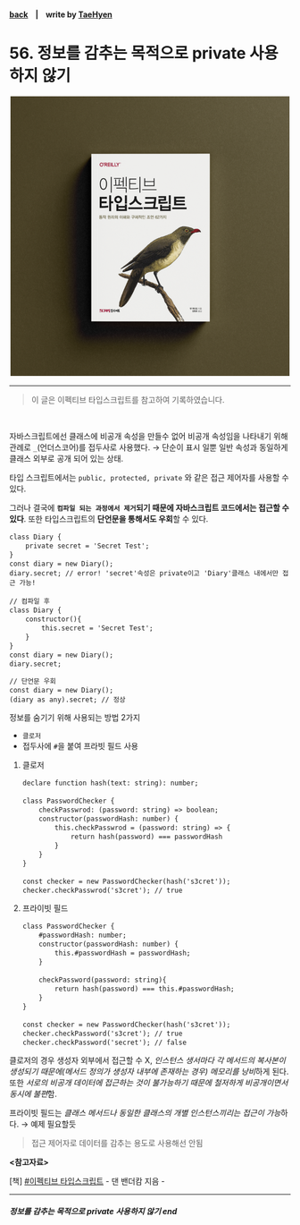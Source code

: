 #### [back](../../README.md) &nbsp;&nbsp; | &nbsp;&nbsp; write by [TaeHyen][taeHyen]

# 56. 정보를 감추는 목적으로 private 사용하지 않기

<p align="center" style="width:500px; margin: 0 auto">
    <img src="../../image/main.png">
</p>

---

> 이 글은 이펙티브 타입스크립트를 참고하여 기록하였습니다.
<br>

자바스크립트에선 클래스에 비공개 속성을 만들수 없어 비공개 속성임을 나타내기 위해 관례로 `_`(언더스코어)를 접두사로 사용했다. → 단순이 표시 일뿐 일반 속성과 동일하게 클래스 외부로 공개 되어 있는 상태.

타입 스크립트에서는 `public, protected, private` 와 같은 접근 제어자를 사용할 수 있다.

그러나 결국에 **`컴파일 되는 과정에서 제거`되기 때문에 자바스크립트 코드에서는 접근할 수 있다**. 또한 타입스크립트의 **단언문을 통해서도 우회**할 수 있다.

```tsx
class Diary {
	private secret = 'Secret Test';
}
const diary = new Diary();
diary.secret; // error! 'secret'속성은 private이고 'Diary'클래스 내에서만 접근 가능!

// 컴파일 후
class Diary {
	constructor(){
		this.secret = 'Secret Test';
	}
}
const diary = new Diary();
diary.secret;
```

```tsx
// 단언문 우회
const diary = new Diary();
(diary as any).secret; // 정상
```

정보를 숨기기 위해 사용되는 방법 2가지

- `클로저`
- 접두사에 `#`을 붙여 프라빗 필드 사용
1. 클로저
    
    ```tsx
    declare function hash(text: string): number;
    
    class PasswordChecker {
    	checkPasswrod: (password: string) => boolean;
    	constructor(passwordHash: number) {
    		this.checkPasswrod = (password: string) => {
    			return hash(password) === passwordHash
    		}
    	}
    }
    
    const checker = new PasswordChecker(hash('s3cret'));
    checker.checkPasswrod('s3cret'); // true
    ```
    
2. 프라이빗 필드
    
    ```tsx
    class PasswordChecker {
    	#passwordHash: number;
    	constructor(passwordHash: number) {
    		this.#passwordHash = passwordHash;
    	}
    
    	checkPassword(password: string){
    		return hash(password) === this.#passwordHash;
    	}
    }
    
    const checker = new PasswordChecker(hash('s3cret'));
    checker.checkPassword('s3cret'); // true
    checker.checkPassword('secret'); // false
    ```
    

클로저의 경우 생성자 외부에서 접근할 수 X, *인스턴스 생서마다 각 메서드의 복사본이 생성되기 때문에(메서드 정의가 생성자 내부에 존재하는 경우) 메모리를 낭비*하게 된다. 또한 *서로의 비공개 데이터에 접근하는 것이 불가능하기 때문에 철저하게 비공개이면서 동시에 불편*함.

프라이빗 필드는 *클래스 메서드나 동일한 클래스의 개별 인스턴스끼리는 접근이 가능*하다. → 예제 필요할듯

> 접근 제어자로 데이터를 감추는 용도로 사용해선 안됨
>
<strong><참고자료></strong>

[책] [#이펙티브 타입스크립트][effective-typescript] - 댄 밴더캄 지음 -

---

##### 정보를 감추는 목적으로 private 사용하지 않기 end

[effective-typescript]: https://www.aladin.co.kr/shop/wproduct.aspx?ItemId=273193135&start=slayer
[sangcho]: https://github.com/SangchoKim
[taeHyen]: https://github.com/Tap-Kim
[kangHyen]: https://github.com/NacreousCloud
[sumin]: https://github.com/ttumzzi
